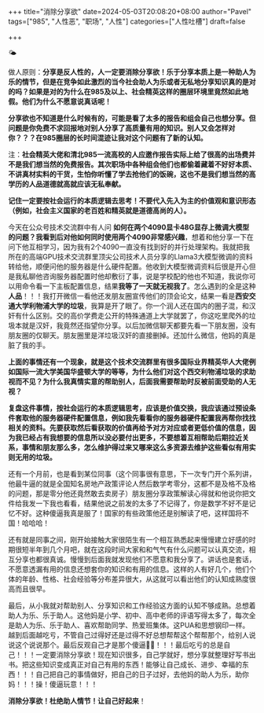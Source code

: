 +++
title="消除分享欲"
date=2024-05-03T20:08:20+08:00
author="Pavel"
tags=["985", "人性恶", "职场", "人性"]
categories=["人性吐槽"]
draft=false

+++

🌤

做人原则：**分享是反人性的，人一定要消除分享欲！乐于分享本质上是一种助人为乐的情节，但是在竞争如此激烈的当今社会助人为乐或者无私地分享知识真的是对的吗？如果是对的为什么在985及以上、社会精英这样的圈层环境里竟然如此地假。他们为什么不愿意说真话呢！**

**分享欲也不知道是什么时候有的，可能是看了太多的报告和组会自己也想分享。但问题是你免费不求回报地对别人分享了高质量有用的知识。别人又会怎样对你？？？在985圈层的长时间混迹让我对这个问题有了新的认知。**

注：**社会精英大佬和清北985一流高校的人应邀作报告实际上给了很高的出场费并不是我们想当然的免费报告。其次职场中各种组会他们也都偷着藏着不好好本质、不讲真材实料的干货，生怕你听懂了学去抢他们的饭碗，这也不是我们想当然的高学历的人品道德就高就应该无私奉献。**

**记住一定要按社会运行的本质逻辑去思考！不要代入先入为主的价值观和意识形态（例如，社会主义国家的老百姓和精英就是道德高尚的人）。**

今天在公众号技术交流群中有人问 **如何在两个4090显卡48G显存上微调大模型的问题？**我看到后对他如何**同时使用两个4090非常感兴趣**，想着和他分享一下在问下他互相学习，因为我有2个4090一直没有找到好的并行处理架构。我就把我所在的高端GPU技术交流群里顶尖公司技术人员分享的Llama3大模型微调的资料转给他，顺便问他的服务器是什么硬件配置。他收到大模型微调资料后很是开心但是我私聊他咨询服务器配置时他却敷衍了事，说是学校配的他也不知道，我说你可以用命令看一下主板配置信息，结果**我等了一天就无视我了**。怎么遇到的全是这种**人品**！！！我打开微信一看他还发朋友圈宣传他们的顶会论文，结果一看是**西安交通大学利物浦大学的垃圾**，我算是开了眼了。你一个润人还在国内的圈子混，和汉奸有什么区别。交的高价学费走公开的特殊通道上大学就罢了，你这吃里爬外的垃圾本就是汉奸，我竟然还指望你分享。以后加微信聊天都要先看一下朋友圈，没有朋友圈的仅聊天。朋友圈里是洋垃圾汉奸的直接删掉。还加什么微信，他妈的真是脏了我的手。

**上面的事情还有一个现象，就是这个技术交流群里有很多国际业界精英华人大佬例如国际一流大学美国华盛顿大学的等等，为什么他们对这个西交利物浦垃圾的求助视而不见？为什么我真情实意的帮助别人，后面我需要帮助时反被前面受助的人无视？**

**复盘这件事情，按社会运行的本质逻辑思考，应该是价值交换，我应该通过预设条件套取他的服务器硬件配置信息，例如我先看看你的服务器硬件配置我再帮你找找相关的资料。先要获取然后看获取的价值再给予对方对应或者更低价值的信息，因为我已经占有我想要的信息所以没必要付出更多，不要想着互相帮助后期拉近关系，事情和朋友那么多，怎么维护得过来又哪来这么多资源去维护这些看似有用实则无用的垃圾。**

还有一个月前，也是看到某位同事（这个同事很有意思，下一次专门开个系列讲，他最牛逼的就是全国知名房地产政策评论人然后数学考零分，这都不是及格不及格的问题，那是零分他还竟然敢去卖房子）朋友圈分享政策解读心得就和他说你把文件给我发一下我也看看，结果他说之前发的太多了不记得了，你是数学不好不是记忆不好。这种傻逼我真是服了！国家的有些政策他还是别解读了吧，这样国将不国！哈哈哈！

还有就是同事之间，刚开始接触大家很陌生有一个相互熟悉起来慢慢建立好感的时期很短半年到几个月吧，就在这段时间大家和和气气有什么问题可以认真交流，相互分享也都很真诚。慢慢到后面我就发现他们不愿意和我分享了。讲话也是套话，不愿意透漏有用的信息还想套你的知识和有用的信息。这样的人有好几个，他们个体的年龄、性格、社会经验等分布差异很大，从这就可以看出他们的认知成熟度很高而且很早。

最后，从小我就对帮助别人、分享知识和工作经验这方面的认知不够成熟。总想着助人为乐、乐于助人。这他妈是小学、初中、高中老师的评语写得太多了，每次全是助人为乐、乐于助人、喜欢帮助同学、热爱班集体。这PUA和思想钢印一样。越到后面越吃亏，不管自己过得好还是过得不好总想帮帮这个帮帮那个，给别人说说这个说说那个。最后反观自己才是那个傻逼🤸‍♂️！！！最后吃亏的总是自己！！！一定要消除分享欲！现在知识很多，自己学就好，想分享就整理好写书出书。把这些知识变成真正对自己有用的东西！能够让自己成长、进步、幸福的东西！！！自己把自己的事情做好，把自己的日子过好，去他妈的助人为乐，助你妈！！！操！傻逼玩意！！！

**消除分享欲！杜绝助人情节！让自己好起来**！

